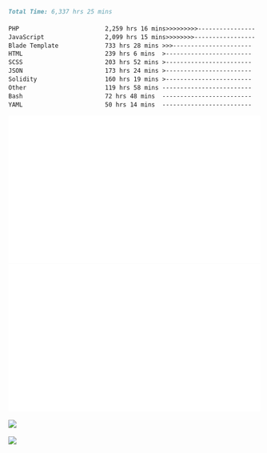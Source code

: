 <!--START_SECTION:waka-->

```markdown
Total Time: 6,337 hrs 25 mins

PHP                        2,259 hrs 16 mins>>>>>>>>>----------------   34.99 %
JavaScript                 2,099 hrs 15 mins>>>>>>>>-----------------   32.51 %
Blade Template             733 hrs 28 mins >>>----------------------   11.36 %
HTML                       239 hrs 6 mins  >------------------------   03.70 %
SCSS                       203 hrs 52 mins >------------------------   03.16 %
JSON                       173 hrs 24 mins >------------------------   02.69 %
Solidity                   160 hrs 19 mins >------------------------   02.48 %
Other                      119 hrs 58 mins -------------------------   01.86 %
Bash                       72 hrs 48 mins  -------------------------   01.13 %
YAML                       50 hrs 14 mins  -------------------------   00.78 %
```

<!--END_SECTION:waka-->

![](https://raw.githubusercontent.com/DrMaxis/github-stats-transparent/output/generated/overview.svg)
![](https://raw.githubusercontent.com/DrMaxis/github-stats-transparent/output/generated/languages.svg)

![](https://git-readme-stats-drmaxis-projects.vercel.app/api?username=drmaxis&show_icons=true&theme=outrun&count_private=true&show=reviews,discussions_started,discussions_answered,prs_merged,prs_merged_percentage&custom_title=2024%20Github%20Rank)
 
<a href="https://count.getloli.com/"><img src="https://count.getloli.com/get/@:maxis-the-alchemist?theme=rule34"></a>
<!-- https://count.getloli.com/get/@alchemist?theme=rule34 -->
<br>
